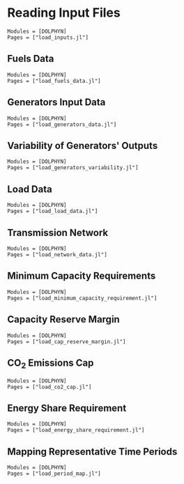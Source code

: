 # Reading Input Files
```@autodocs
Modules = [DOLPHYN]
Pages = ["load_inputs.jl"]
```

## Fuels Data
```@autodocs
Modules = [DOLPHYN]
Pages = ["load_fuels_data.jl"]
```

## Generators Input Data
```@autodocs
Modules = [DOLPHYN]
Pages = ["load_generators_data.jl"]
```

## Variability of Generators' Outputs
```@autodocs
Modules = [DOLPHYN]
Pages = ["load_generators_variability.jl"]
```

## Load Data
```@autodocs
Modules = [DOLPHYN]
Pages = ["load_load_data.jl"]
```

## Transmission Network
```@autodocs
Modules = [DOLPHYN]
Pages = ["load_network_data.jl"]
```

## Minimum Capacity Requirements
```@autodocs
Modules = [DOLPHYN]
Pages = ["load_minimum_capacity_requirement.jl"]
```

## Capacity Reserve Margin
```@autodocs
Modules = [DOLPHYN]
Pages = ["load_cap_reserve_margin.jl"]
```

## CO$_2$ Emissions Cap
```@autodocs
Modules = [DOLPHYN]
Pages = ["load_co2_cap.jl"]
```

## Energy Share Requirement
```@autodocs
Modules = [DOLPHYN]
Pages = ["load_energy_share_requirement.jl"]
```

## Mapping Representative Time Periods
```@autodocs
Modules = [DOLPHYN]
Pages = ["load_period_map.jl"]
```

